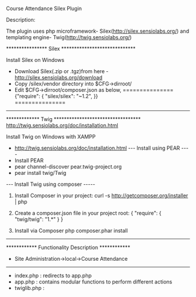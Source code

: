 Course Attendance Silex Plugin

Description:

The plugin uses php microframework- Silex(http://silex.sensiolabs.org/) and templating engine- Twig(http://twig.sensiolabs.org/)

**************** Silex *****************************

Install Silex on Windows
- Download Silex(.zip or .tgz)from here - http://silex.sensiolabs.org/download
- Copy /silex/vendor directory into $CFG->dirroot/
- Edit $CFG->dirroot/composer.json as below,
===============
{"require": {
        "silex/silex": "~1.2",
}}            
===============

***************************************************


************* Twig **********************************
http://twig.sensiolabs.org/doc/installation.html

Install Twig on Windows with XAMPP
- http://twig.sensiolabs.org/doc/installation.html
--- Install using PEAR ----
- Install PEAR
- pear channel-discover pear.twig-project.org
- pear install twig/Twig

--- Install Twig using composer -----
1) Install Composer in your project:
curl -s http://getcomposer.org/installer | php

2) Create a composer.json file in your project root:
{
    "require": {
        "twig/twig": "1.*"
    }
}

3) Install via Composer
php composer.phar install

***************************************************

************ Functionality Description ************
- Site Administration->local->Course Attendance
***************************************************
- index.php : redirects to app.php 
- app.php : contains modular functions to perform different actions
- twiglib.php : 